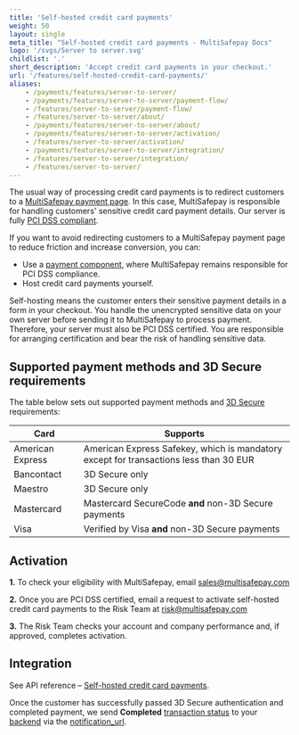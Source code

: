 ```yaml
---
title: 'Self-hosted credit card payments'
weight: 50
layout: single
meta_title: "Self-hosted credit card payments - MultiSafepay Docs"
logo: '/svgs/Server to server.svg'
childlist: '.'
short_description: 'Accept credit card payments in your checkout.'
url: '/features/self-hosted-credit-card-payments/'
aliases:
    - /payments/features/server-to-server/
    - /payments/features/server-to-server/payment-flow/
    - /features/server-to-server/payment-flow/
    - /features/server-to-server/about/
    - /payments/features/server-to-server/about/
    - /payments/features/server-to-server/activation/
    - /features/server-to-server/activation/
    - /payments/features/server-to-server/integration/
    - /features/server-to-server/integration/
    - /features/server-to-server/
---
```


The usual way of processing credit card payments is to redirect customers to a [MultiSafepay payment page](/payment-pages/). In this case, MultiSafepay is responsible for handling customers' sensitive credit card payment details. Our server is fully [PCI DSS compliant](/payment-regulations/pci-dss/). 

If you want to avoid redirecting customers to a MultiSafepay payment page to reduce friction and increase conversion, you can:

- Use a [payment component](/payment-components/), where MultiSafepay remains responsible for PCI DSS compliance.
- Host credit card payments yourself. 

Self-hosting means the customer enters their sensitive payment details in a form in your checkout. You handle the unencrypted sensitive data on your own server before sending it to MultiSafepay to process payment. Therefore, your server must also be PCI DSS certified. You are responsible for arranging certification and bear the risk of handling sensitive data.

## Supported payment methods and 3D Secure requirements

The table below sets out supported payment methods and [3D Secure](/features/3d-secure/about/) requirements:

| Card | Supports |
|---|---|
| American Express | American Express Safekey, which is mandatory except for transactions less than 30 EUR |
| Bancontact | 3D Secure only |
| Maestro | 3D Secure only |
| Mastercard | Mastercard SecureCode **and** non-3D Secure payments |
| Visa | Verified by Visa **and** non-3D Secure payments |

## Activation

**1.** To check your eligibility with MultiSafepay, email <sales@multisafepay.com>

**2.** Once you are PCI DSS certified, email a request to activate self-hosted credit card payments to the Risk Team at <risk@multisafepay.com>

**3.** The Risk Team checks your account and company performance and, if approved, completes activation. 

## Integration

See API reference – [Self-hosted credit card payments](/api/#self-hosted-credit-card-payments).

Once the customer has successfully passed 3D Secure authentication and completed payment, we send **Completed** [transaction status](/about-payments/multisafepay-statuses/) to your [backend](/glossaries/multisafepay-glossary/#backend) via the [notification_url](/developer/api/notification-url/).

